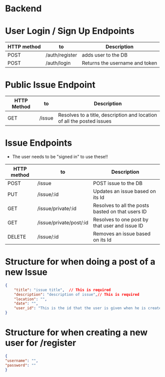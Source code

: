 # Backend

# User Login / Sign Up Endpoints

| HTTP method | to             | Description                    |
| ----------- | -------------- | ------------------------------ |
| POST        | /auth/register | adds user to the DB            |
| POST        | /auth/login    | Returns the username and token |

# Public Issue Endpoint

| HTTP Method | to     | Description                                                            |
| ----------- | ------ | ---------------------------------------------------------------------- |
| GET         | /issue | Resolves to a title, description and location of all the posted issues |

# Issue Endpoints

- The user needs to be "signed in" to use these!!

| HTTP method | to                      | Description                                       |
| ----------- | ----------------------- | ------------------------------------------------- |
| POST        | /issue                  | POST issue to the DB                              |
| PUT         | /issue/:id              | Updates an issue based on its Id                  |
| GET         | /issue/private/:id      | Resolves to all the posts basted on that users ID |
| GET         | /issue/private/post/:id | Resolves to one post by that user and issue ID    |
| DELETE      | /issue/:id              | Removes an issue based on its Id                  |

# Structure for when doing a post of a new Issue

```JSON
{
    "title": "issue title",  // This is required
    "description": "description of issue",// This is required
    "location": "",
    "date": "",
    "user_id": "This is the id that the user is given when he is created" // This is required
}
```

# Structure for when creating a new user for /register

```JSON
{
"username": "",
"password": ""
}
```
